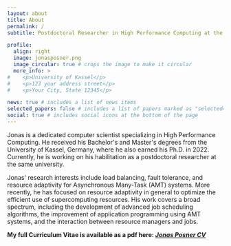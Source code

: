 ```yaml
---
layout: about
title: About
permalink: /
subtitle: Postdoctoral Researcher in High Performance Computing at the <a href='https://www.uni-kassel.de'>University of Kassel</a>.

profile:
  align: right
  image: jonasposner.png
  image_circular: true # crops the image to make it circular
  more_info: >
#    <p>University of Kassel</p>
#    <p>123 your address street</p>
#    <p>Your City, State 12345</p>

news: true # includes a list of news items
selected_papers: false # includes a list of papers marked as "selected={true}"
social: true # includes social icons at the bottom of the page
---
```


Jonas is a dedicated computer scientist specializing in High Performance Computing.
He received his Bachelor's and Master's degrees from the University of Kassel, Germany, where he also earned his Ph.D. in 2022.
Currently, he is working on his habilitation as a postdoctoral researcher at the same university.

Jonas' research interests include load balancing, fault tolerance, and resource adaptivity for Asynchronous Many-Task (AMT) systems.
More recently, he has focused on resource adaptivity in general to optimize the efficient use of supercomputing resources.
His work covers a broad spectrum, including the development of advanced job scheduling algorithms, the improvement of application programming using AMT systems, and the interaction between resource managers and jobs.

**My full Curriculum Vitae is available as a pdf here: _[Jonas Posner CV](https://posnerj.github.io/assets/pdf/jonasposner.pdf)_**
